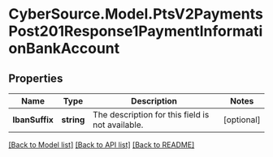 # CyberSource.Model.PtsV2PaymentsPost201Response1PaymentInformationBankAccount
## Properties

Name | Type | Description | Notes
------------ | ------------- | ------------- | -------------
**IbanSuffix** | **string** | The description for this field is not available. | [optional] 

[[Back to Model list]](../README.md#documentation-for-models) [[Back to API list]](../README.md#documentation-for-api-endpoints) [[Back to README]](../README.md)

